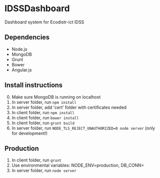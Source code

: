 IDSSDashboard
=============

Dashboard system for Ecodistr-ict IDSS

## Dependencies

* Node.js
* MongoDB
* Grunt
* Bower
* Angular.js

## Install instructions

0. Make sure MongoDB is running on localhost
1. In server folder, run `npm install`
2. In server folder, add 'cert' folder with certificates needed
3. In client folder, run `npm install`
4. In client folder, run `bower install`
5. In client folder, run `grunt build`
6. In server folder, run `NODE_TLS_REJECT_UNAUTHORIZED=0 node server` (only for development!) 

## Production

1. In client folder, run `grunt`
2. Use environmental variables: NODE_ENV=production, DB_CONN=<connection string>
2. In server folder, run `node server`

